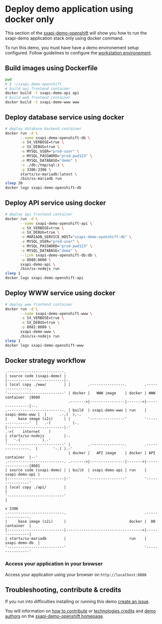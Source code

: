 # Deploy demo application using docker only

This section of the [sxapi-demo-openshift](https://github.com/startxfr/sxapi-demo-openshift)
will show you how to run the sxapi-demo application stack only using docker command.

To run this demo, you must have have a demo environement setup configured. Follow guidelines 
to configure the [workstation environement](https://github.com/startxfr/sxapi-demo-openshift#setup-workstation-environement).

## Build images using Dockerfile

```bash
pwd
# $ ~/sxapi-demo-openshift
# build api frontend container
docker build -t sxapi-demo-api api
# build web frontend container
docker build -t sxapi-demo-www www
```

## Deploy database service using docker

```bash
# deploy database backend container
docker run -d \
       --name sxapi-demo-openshift-db \
       -e SX_VERBOSE=true \
       -e SX_DEBUG=true \
       -e MYSQL_USER="prod-user" \
       -e MYSQL_PASSWORD="prod-pwd123" \
       -e MYSQL_DATABASE="demo" \
       -v ./db:/tmp/sql:z \
       -p 3306:3306 \
       startx/sv-mariadb:latest \
       /bin/sx-mariadb run
sleep 20
docker logs sxapi-demo-openshift-db
```

## Deploy API service using docker

```bash
# deploy api frontend container
docker run -d \
       --name sxapi-demo-openshift-api \
       -e SX_VERBOSE=true \
       -e SX_DEBUG=true \
       -e MARIADB_SERVICE_HOST="sxapi-demo-openshift-db" \
       -e MYSQL_USER="prod-user" \
       -e MYSQL_PASSWORD="prod-pwd123" \
       -e MYSQL_DATABASE="demo" \
       --link sxapi-demo-openshift-db:db \
       -p 8080:8080 \
       sxapi-demo-api \
       /bin/sx-nodejs run
sleep 1
docker logs sxapi-demo-openshift-api
```

## Deploy WWW service using docker

```bash
# deploy www frontend container
docker run -d \
       --name sxapi-demo-openshift-www \
       -e SX_VERBOSE=true \
       -e SX_DEBUG=true \
       -p 8081:8080 \
       sxapi-demo-www \
       /bin/sx-nodejs run
sleep 1
docker logs sxapi-demo-openshift-www
```

## Docker strategy workflow

```
.--------------------------.
| source code (sxapi-demo) |
|--------------------------|-.
| local copy ./www/        | |        .----------------.        .----------------.
'--------------------------' | docker |   WWW image    | docker | WWW container  |8080
                             .------->|----------------|------->|----------------|--.
.--------------------------. | build  | sxapi-demo-www | run    | sxapi-demo-www |  |      .-,(  ),-.    
|     base image (s2i)     | |        '----------------'        '----------------'  |   .-(          )-. 
|--------------------------|-'                                                      .->(    internet    )
| startx/sv-nodejs         |-.                                                      |   '-(          ).-'
'--------------------------' |        .----------------.        .----------------.  |       '-.( ).-'    
                             | docker |   API image    | docker | API container  |--'
.--------------------------. .------->|----------------|------->|----------------|8081
| source code (sxapi-demo) | | build  | sxapi-demo-api | run    | sxapi-demo-api |
|--------------------------|-'        '----------------'        '----------------'
| local copy ./api/        |                                             |
'--------------------------'                                             |
                                                                         v 3306
.--------------------------.                                    .----------------.
|     base image (s2i)     |                             docker |  DB container  |
|--------------------------|----------------------------------->|----------------|
| startx/sv-mariadb        |                             run    | sxapi-demo-db  |
'--------------------------'                                    '----------------'
```

### Access your application in your browser

Access your application using your browser on `http://localhost:8080`


## Troubleshooting, contribute & credits

If you run into difficulties installing or running this demo [create an issue](https://github.com/startxfr/sxapi-demo-openshift/issues/new).

You will information on [how to contribute](https://github.com/startxfr/sxapi-demo-openshift#contributing) or 
[technologies credits](https://github.com/startxfr/sxapi-demo-openshift#built-with) and
[demo authors](https://github.com/startxfr/sxapi-demo-openshift#authors) on the 
[sxapi-demo-openshift homepage](https://github.com/startxfr/sxapi-demo-openshift).